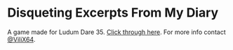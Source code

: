 # Disqueting Excerpts From My Diary

A game made for Ludum Dare 35. [Click through here](http://vilix.xyz/?p=portfolio). For more info contact [@ViliX64](https://twitter.com/ViliX64).
